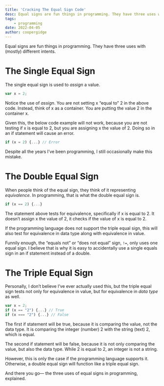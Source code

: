 ```yaml
---
title: 'Cracking The Equal Sign Code'
desc: Equal signs are fun things in programming. They have three uses with (mostly) different intents.
tags: 
    - programming
date: 2022-04-05
author: coopergidge
---
```


Equal signs are fun things in programming. They have three uses with (mostly) different intents.

# The Single Equal Sign

The single equal sign is used to *assign* a value.

```js
var x = 2;
```

Notice the use of *assign*. You are not setting x “equal to” 2 in the above code. Instead, think of x as a container. You are putting the value 2 in the container x.

Given this, the below code example will not work, because you are not testing if x is equal to 2, but you are assigning x the value of 2. Doing so in an if statement will cause an error.

```js
if (x = 2) {...} // Error
```

Despite all the years I’ve been programming, I still occasionally make this mistake.

# The Double Equal Sign

When people think of the equal sign, they think of it representing *equivalence*. In programming, that is what the double equal sign is.

```js
if (x == 2) {...}
```

The statement above tests for equivalence, specifically if x is equal to 2. It doesn’t assign x the value of 2, it checks if the value of x is equal to 2.

If the programming language does not support the triple equal sign, this will also test for equivalence in data type along with equivalence in value.

Funnily enough, the “equals not” or “does not equal” sign, `!=`, only uses one equal sign. I believe that is why it is easy to accidentally use a single equals sign in an if statement instead of a double.

# The Triple Equal Sign

Personally, I don’t believe I’ve ever actually used this, but the triple equal sign tests not only for equivalence in value, but for equivalence in *data type* as well.

```js
var x = 2;
if (x == "2") {...} // True
if (x === "2") {...} // False
```

The first if statement will be true, because it is comparing the value, not the data type. It is comparing the integer (number) 2 with the string (text) 2, which is equal.

The second if statement will be false, because it is not only comparing the value, but also the data type. While 2 is equal to 2, an integer is not a string.

However, this is only the case if the programming language supports it. Otherwise, a double equal sign will function like a triple equal sign.

And there you go— the three uses of equal signs in programming, explained.